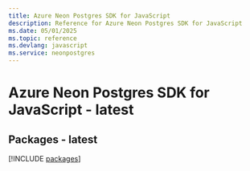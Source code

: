 ```yaml
---
title: Azure Neon Postgres SDK for JavaScript
description: Reference for Azure Neon Postgres SDK for JavaScript
ms.date: 05/01/2025
ms.topic: reference
ms.devlang: javascript
ms.service: neonpostgres
---
```

# Azure Neon Postgres SDK for JavaScript - latest
## Packages - latest
[!INCLUDE [packages](neon-postgres-index.md)]